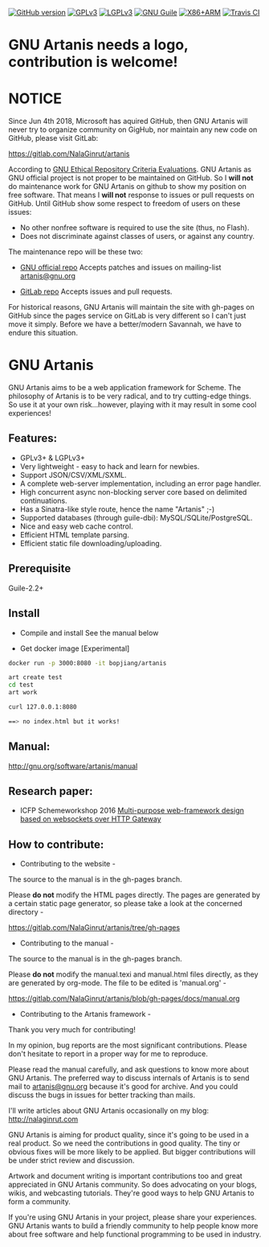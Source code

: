 [![GitHub version](https://badge.fury.io/gh/nalaginrut%2Fartanis.svg)](https://gitlab.com/NalaGinrut/artanis/tags)
[![GPLv3](https://img.shields.io/badge/License-GPLv3-blue.png)](https://www.gnu.org/copyleft/gpl.html)
[![LGPLv3](https://img.shields.io/badge/License-LGPLv3-blue.png)](https://www.gnu.org/copyleft/lgpl.html)
[![GNU Guile](https://img.shields.io/badge/Guile-2.2.2-yellow.png)](https://www.gnu.org/s/guile/)
[![X86+ARM](https://img.shields.io/badge/architecture-X86+ARM-red.png)](https://gitlab.com/NalaGinrut/artanis)
[![Travis CI](https://travis-ci.org/NalaGinrut/artanis.png)](https://travis-ci.org/NalaGinrut/artanis)

GNU Artanis needs a logo, contribution is welcome!
=========

NOTICE
=========
Since Jun 4th 2018, Microsoft has aquired GitHub, then GNU Artanis will never try to organize community on GigHub, nor maintain any new code on GitHub, please visit GitLab:

https://gitlab.com/NalaGinrut/artanis

According to [GNU Ethical Repository Criteria Evaluations](https://www.gnu.org/software/repo-criteria-evaluation.html). GNU Artanis as GNU official project is not proper to be maintained on GitHub.
So I **will not** do maintenance work for GNU Artanis on github to show my position on free software.
That means I **will not** response to issues or pull requests on GitHub. Until GitHub show some respect to freedom of users on these issues:
* No other nonfree software is required to use the site (thus, no Flash).
* Does not discriminate against classes of users, or against any country.

The maintenance repo will be these two:
* [GNU official repo](http://git.savannah.gnu.org/cgit/artanis.git/)
Accepts patches and issues on mailing-list artanis@gnu.org

* [GitLab repo](https://gitlab.com/NalaGinrut/artanis)
Accepts issues and pull requests.

For historical reasons, GNU Artanis will maintain the site with gh-pages on GitHub since the pages service on GitLab is very different so I can't just move it simply.
Before we have a better/modern Savannah, we have to endure this situation.

GNU Artanis
=========

GNU Artanis aims to be a web application framework for Scheme.
The philosophy of Artanis is to be very radical, and to try
cutting-edge things.
So use it at your own risk...however, playing with it may result in
some cool experiences!

## Features:

* GPLv3+ & LGPLv3+
* Very lightweight - easy to hack and learn for newbies.
* Support JSON/CSV/XML/SXML.
* A complete web-server implementation, including an error page handler.
* High concurrent async non-blocking server core based on delimited continuations.
* Has a Sinatra-like style route, hence the name "Artanis" ;-)
* Supported databases (through guile-dbi): MySQL/SQLite/PostgreSQL.
* Nice and easy web cache control.
* Efficient HTML template parsing.
* Efficient static file downloading/uploading.

## Prerequisite

Guile-2.2+

## Install

* Compile and install
See the manual below

* Get docker image [Experimental]

```bash
docker run -p 3000:8080 -it bopjiang/artanis

art create test
cd test
art work

curl 127.0.0.1:8080

==> no index.html but it works!

```

## Manual:
http://gnu.org/software/artanis/manual

## Research paper:
* ICFP Schemeworkshop 2016
[Multi-purpose web-framework design based on websockets over HTTP Gateway](https://gitlab.com/NalaGinrut/artanis/raw/gh-pages/research/scheme16/art2016.pdf)

## How to contribute:

* Contributing to the website -

The source to the manual is in the gh-pages branch.

Please **do not** modify the HTML pages directly. The pages are generated by a certain static page generator, so please take a look at the concerned directory -

https://gitlab.com/NalaGinrut/artanis/tree/gh-pages

* Contributing to the manual -

The source to the manual is in the gh-pages branch.

Please **do not** modify the manual.texi and manual.html files directly, as they are generated by org-mode. The file to be edited is 'manual.org' -

https://gitlab.com/NalaGinrut/artanis/blob/gh-pages/docs/manual.org

* Contributing to the Artanis framework -

Thank you very much for contributing!

In my opinion, bug reports are the most significant contributions. Please don't hesitate to report in a proper way for me to reproduce.

Please read the manual carefully, and ask questions to know more about GNU Artanis. The preferred way to discuss internals of Artanis is to send
mail to [artanis@gnu.org](https://lists.gnu.org/mailman/listinfo/artanis) because it's good for archive. And you could discuss the bugs in issues for better tracking than mails.

I'll write articles about GNU Artanis occasionally on my blog: http://nalaginrut.com

GNU Artanis is aiming for product quality, since it's going to be used in a real product. So we need the contributions in good quality.
The tiny or obvious fixes will be more likely to be applied. But bigger contributions will be under strict review and discussion.

Artwork and document writing is important contributions too and great appreciated in GNU Artanis community. So does advocating on your blogs, wikis,
and webcasting tutorials. They're good ways to help GNU Artanis to form a community.

If you're using GNU Artanis in your project, please share your experiences. GNU Artanis wants to build a friendly community to help
people know more about free software and help functional programming to be used in industry.
